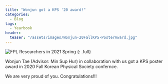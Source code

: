 ```yaml
---
title: "Wonjun got a KPS '20 award!"
categories:
  - Blog
tags:
  - Yearbook
header:
  teaser: "/assets/images/Wonjun-20FallKPS-PosterAward.jpg"
---
```


![FPL Researchers in 2021 Spring]({{site.url}}/assets/images/Wonjun-20FallKPS-PosterAward.jpg)
{: .full}

Wonjun Tae (Advisor: Min Sup Hur) in collaboration with us got a KPS poster award in 2020 Fall Korean Physical Society confernce.

We are very proud of you. Congratulations!!!
